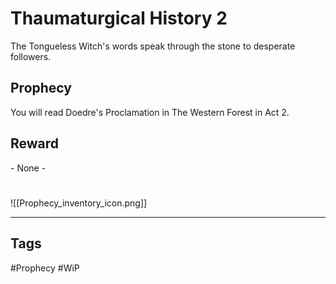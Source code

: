 # Thaumaturgical History 2
The Tongueless Witch's words speak through the stone to desperate followers.
## Prophecy
You will read Doedre's Proclamation in The Western Forest in Act 2.
## Reward
\- None -

#
![[Prophecy_inventory_icon.png]]

---
## Tags
#Prophecy
#WiP 